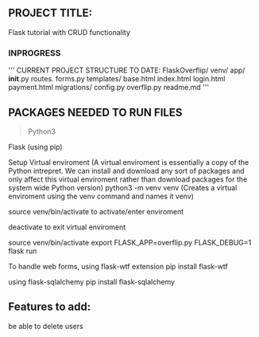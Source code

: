 ## PROJECT TITLE: 
Flask tutorial with CRUD functionality

### INPROGRESS

'''
CURRENT PROJECT STRUCTURE TO DATE:
FlaskOverflip/
  venv/
  app/
    __init__.py
    routes.
    forms.py
    templates/
      base.html
      index.html
      login.html
      payment.html
  migrations/
  config.py
  overflip.py
  readme.md
'''

## PACKAGES NEEDED TO RUN FILES
>Python3

Flask (using pip)

Setup Virtual enviroment (A virtual enviroment is essentially a copy of the Python intrepret. We can install and download any sort of packages and only affect this virtual enviroment rather than download packages for the system wide Python version)
python3 -m venv venv (Creates a virtual enviroment using the venv command and names it venv)

source venv/bin/activate to activate/enter enviroment

deactivate to exit virtual enviroment

source venv/bin/activate
export FLASK_APP=overflip.py
FLASK_DEBUG=1 flask run

To handle web forms, using flask-wtf extension
pip install flask-wtf

using flask-sqlalchemy
pip install flask-sqlalchemy


## Features to add:
be able to delete users
